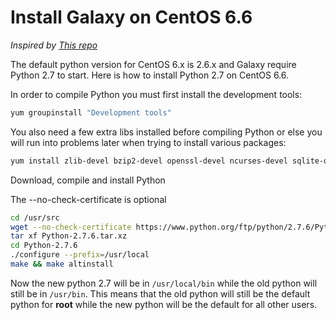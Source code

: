 # Install Galaxy on CentOS 6.6

*Inspired by [This repo](https://github.com/h2oai/h2o-2/wiki/installing-python-2.7-on-centos-6.3.-follow-this-sequence-exactly-for-centos-machine-only#how-to-install-python-276-on-centos-63-62-and-64-okay-too-probably-others)*

The default python version for CentOS 6.x is 2.6.x and Galaxy require Python 2.7 to start. Here is how to install Python 2.7 on CentOS 6.6.

In order to compile Python you must first install the development tools:

```bash
yum groupinstall "Development tools"
```
You also need a few extra libs installed before compiling Python or else you will run into problems later when trying to install various packages:
```bash
yum install zlib-devel bzip2-devel openssl-devel ncurses-devel sqlite-devel
```
Download, compile and install Python

The --no-check-certificate is optional
```bash
cd /usr/src
wget --no-check-certificate https://www.python.org/ftp/python/2.7.6/Python-2.7.6.tar.xz
tar xf Python-2.7.6.tar.xz
cd Python-2.7.6
./configure --prefix=/usr/local
make && make altinstall
```
Now the new python 2.7 will be in ``/usr/local/bin`` while the old python will still be in ``/usr/bin``. This means that the old python will still be the default python for **root** while the new python will be the default for all other users.
